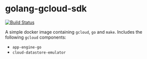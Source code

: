 # golang-gcloud-sdk
[![Build Status][badge]][actions]

A simple docker image containing `gcloud`, `go` and `make`. Includes the
following `gcloud` components:

- `app-engine-go`
- `cloud-datastore-emulator`

[actions]: https://github.com/nytimes/golang-gcloud-sdk/actions
[badge]: https://github.com/nytimes/golang-gcloud-sdk/actions/workflows/build.yml/badge.svg
